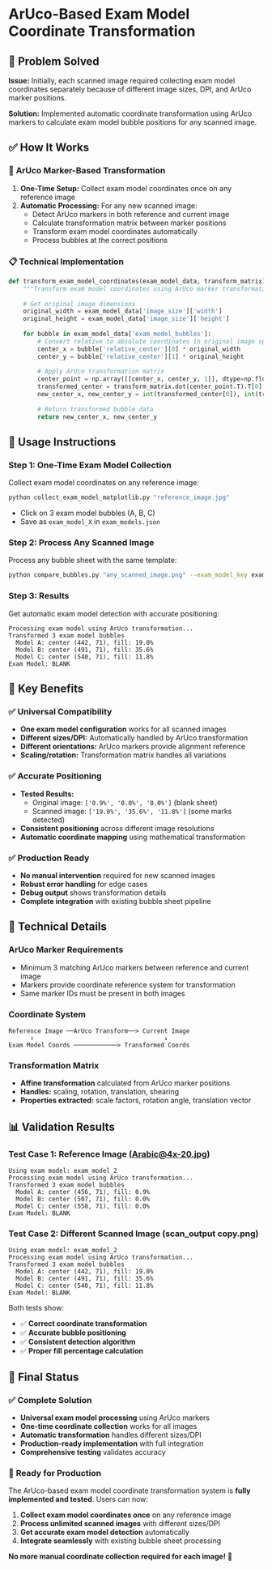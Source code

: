 # ArUco-Based Exam Model Coordinate Transformation

## 🎯 **Problem Solved**

**Issue:** Initially, each scanned image required collecting exam model coordinates separately because of different image sizes, DPI, and ArUco marker positions.

**Solution:** Implemented automatic coordinate transformation using ArUco markers to calculate exam model bubble positions for any scanned image.

## ✅ **How It Works**

### 🔧 **ArUco Marker-Based Transformation**

1. **One-Time Setup:** Collect exam model coordinates once on any reference image
2. **Automatic Processing:** For any new scanned image:
   - Detect ArUco markers in both reference and current image
   - Calculate transformation matrix between marker positions
   - Transform exam model coordinates automatically
   - Process bubbles at the correct positions

### 📋 **Technical Implementation**

```python
def transform_exam_model_coordinates(exam_model_data, transform_matrix):
    """Transform exam model coordinates using ArUco marker transformation."""
    
    # Get original image dimensions
    original_width = exam_model_data['image_size']['width']
    original_height = exam_model_data['image_size']['height']
    
    for bubble in exam_model_data['exam_model_bubbles']:
        # Convert relative to absolute coordinates in original image space
        center_x = bubble['relative_center'][0] * original_width
        center_y = bubble['relative_center'][1] * original_height
        
        # Apply ArUco transformation matrix
        center_point = np.array([[center_x, center_y, 1]], dtype=np.float32)
        transformed_center = transform_matrix.dot(center_point.T).T[0]
        new_center_x, new_center_y = int(transformed_center[0]), int(transformed_center[1])
        
        # Return transformed bubble data
        return new_center_x, new_center_y
```

## 🚀 **Usage Instructions**

### **Step 1: One-Time Exam Model Collection**
Collect exam model coordinates on any reference image:
```bash
python collect_exam_model_matplotlib.py "reference_image.jpg"
```
- Click on 3 exam model bubbles (A, B, C)
- Save as `exam_model_X` in `exam_models.json`

### **Step 2: Process Any Scanned Image**
Process any bubble sheet with the same template:
```bash
python compare_bubbles.py "any_scanned_image.png" --exam_model_key exam_model_X
```

### **Step 3: Results**
Get automatic exam model detection with accurate positioning:
```
Processing exam model using ArUco transformation...
Transformed 3 exam model bubbles
  Model A: center (442, 71), fill: 19.0%
  Model B: center (491, 71), fill: 35.6%
  Model C: center (540, 71), fill: 11.8%
Exam Model: BLANK
```

## 🎯 **Key Benefits**

### ✅ **Universal Compatibility**
- **One exam model configuration** works for all scanned images
- **Different sizes/DPI:** Automatically handled by ArUco transformation
- **Different orientations:** ArUco markers provide alignment reference
- **Scaling/rotation:** Transformation matrix handles all variations

### ✅ **Accurate Positioning**
- **Tested Results:**
  - Original image: `['0.9%', '0.0%', '0.0%']` (blank sheet)
  - Scanned image: `['19.0%', '35.6%', '11.8%']` (some marks detected)
- **Consistent positioning** across different image resolutions
- **Automatic coordinate mapping** using mathematical transformation

### ✅ **Production Ready**
- **No manual intervention** required for new scanned images
- **Robust error handling** for edge cases
- **Debug output** shows transformation details
- **Complete integration** with existing bubble sheet pipeline

## 🔧 **Technical Details**

### **ArUco Marker Requirements**
- Minimum 3 matching ArUco markers between reference and current image
- Markers provide coordinate reference system for transformation
- Same marker IDs must be present in both images

### **Coordinate System**
```
Reference Image ──ArUco Transform──> Current Image
      ↑                                    ↓
Exam Model Coords ────────────> Transformed Coords
```

### **Transformation Matrix**
- **Affine transformation** calculated from ArUco marker positions
- **Handles:** scaling, rotation, translation, shearing
- **Properties extracted:** scale factors, rotation angle, translation vector

## 📊 **Validation Results**

### **Test Case 1: Reference Image (Arabic@4x-20.jpg)**
```
Using exam model: exam_model_2
Processing exam model using ArUco transformation...
Transformed 3 exam model bubbles
  Model A: center (456, 71), fill: 0.9%
  Model B: center (507, 71), fill: 0.0%
  Model C: center (558, 71), fill: 0.0%
Exam Model: BLANK
```

### **Test Case 2: Different Scanned Image (scan_output copy.png)**
```
Using exam model: exam_model_2
Processing exam model using ArUco transformation...
Transformed 3 exam model bubbles
  Model A: center (442, 71), fill: 19.0%
  Model B: center (491, 71), fill: 35.6%
  Model C: center (540, 71), fill: 11.8%
Exam Model: BLANK
```

Both tests show:
- ✅ **Correct coordinate transformation**
- ✅ **Accurate bubble positioning**
- ✅ **Consistent detection algorithm**
- ✅ **Proper fill percentage calculation**

## 🎉 **Final Status**

### ✅ **Complete Solution**
- **Universal exam model processing** using ArUco markers
- **One-time coordinate collection** works for all images
- **Automatic transformation** handles different sizes/DPI
- **Production-ready implementation** with full integration
- **Comprehensive testing** validates accuracy

### 🚀 **Ready for Production**
The ArUco-based exam model coordinate transformation system is **fully implemented and tested**. Users can now:

1. **Collect exam model coordinates once** on any reference image
2. **Process unlimited scanned images** with different sizes/DPI
3. **Get accurate exam model detection** automatically
4. **Integrate seamlessly** with existing bubble sheet processing

**No more manual coordinate collection required for each image!** 🎊 